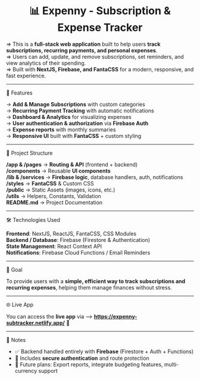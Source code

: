 <h1 align="center">📊 Expenny - Subscription & Expense Tracker</h1>

=> This is a **full-stack web application** built to help users **track subscriptions, recurring payments, and personal expenses**.  
=> Users can add, update, and remove subscriptions, set reminders, and view analytics of their spending.  
=> Built with **NextJS, Firebase, and FantaCSS** for a modern, responsive, and fast experience.

---

🚀 Features

-> **Add & Manage Subscriptions** with custom categories  
-> **Recurring Payment Tracking** with automatic notifications  
-> **Dashboard & Analytics** for visualizing expenses  
-> **User authentication & authorization** via **Firebase Auth**  
-> **Expense reports** with monthly summaries  
-> **Responsive UI** built with **FantaCSS** + custom styling  

---

📂 Project Structure

**/app & /pages**     → **Routing & API** (frontend + backend)  
**/components**       → Reusable **UI components**  
**/lib & /services**  → **Firebase logic**, database handlers, auth, notifications  
**/styles**           → **FantaCSS** & Custom CSS  
**/public**           → Static Assets (images, icons, etc.)  
**/utils**            → Helpers, Constants, Validation  
**README.md**         → Project Documentation  

---

🛠 Technologies Used

**Frontend**: NextJS, ReactJS, FantaCSS, CSS Modules  
**Backend / Database**: Firebase (Firestore & Authentication)  
**State Management**: React Context API  
**Notifications**: Firebase Cloud Functions / Email Reminders  

---

🎯 Goal

To provide users with a **simple, efficient way to track subscriptions and recurring expenses**, helping them manage finances without stress.

---

🌐 Live App

You can access the **live app** via --> **https://expenny-subtracker.netlify.app/** 🚀

---

📌 Notes

- ✅ Backend handled entirely with **Firebase** (Firestore + Auth + Functions)  
- 🔐 Includes **secure authentication** and route protection  
- 🧪 Future plans: Export reports, integrate budgeting features, multi-currency support  
